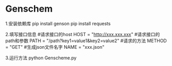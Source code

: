 # Genschem
1.安装依赖库
  pip install genson
  pip install requests

2.填写接口信息
  #请求接口的host
  HOST = "http://xxx.xxx.xxx"
  #请求接口的path和参数
  PATH = "/path?key1=value1&key2=value2"
  #请求的方法
  METHOD = "GET"
  #生成json文件名字
  NAME = "xxx.json"
 
 3.运行方法
  python Genscheme.py
